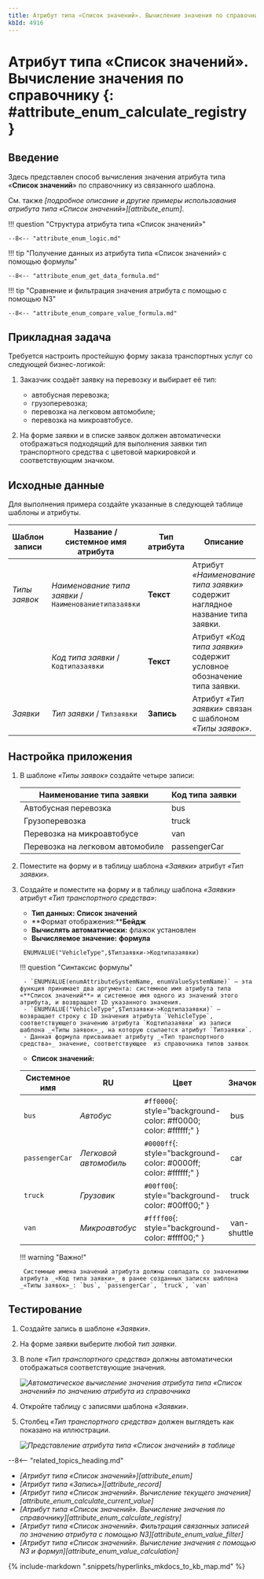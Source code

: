 ```yaml
---
title: Атрибут типа «Список значений». Вычисление значения по справочнику
kbId: 4916
---
```


# Атрибут типа «Список значений». Вычисление значения по справочнику {: #attribute_enum_calculate_registry }

## Введение

Здесь представлен способ вычисления значения атрибута типа «**Список значений**» по справочнику из связанного шаблона.

См. также _[подробное описание и другие примеры использования атрибута типа «Список значений»][attribute_enum]_.

!!! question "Структура атрибута типа «Список значений»"

    --8<-- "attribute_enum_logic.md"

!!! tip "Получение данных из атрибута типа «Список значений» с помощью формулы"

    --8<-- "attribute_enum_get_data_formula.md"

!!! tip "Сравнение и фильтрация значения атрибута с помощью с помощью N3"

    --8<-- "attribute_enum_compare_value_formula.md"

## Прикладная задача

Требуется настроить простейшую форму заказа транспортных услуг со следующей бизнес-логикой:

1. Заказчик создаёт заявку на перевозку и выбирает её тип:

    - автобусная перевозка;
    - грузоперевозка;
    - перевозка на легковом автомобиле;
    - перевозка на микроавтобусе.

2. На форме заявки и в списке заявок должен автоматически отображаться подходящий для выполнения заявки тип транспортного средства с цветовой маркировкой и соответствующим значком.

## Исходные данные

Для выполнения примера создайте указанные в следующей таблице шаблоны и атрибуты.

| **Шаблон записи** | **Название / системное имя атрибута**                 | **Тип атрибута** | **Описание**                                                                  |
| ----------------- | ----------------------------------------------------- | ---------------- | ----------------------------------------------------------------------------- |
| _Типы заявок_     | _Наименование типа заявки_ / `Наименованиетипазаявки` | **Текст**        | Атрибут _«Наименование типа заявки»_ содержит наглядное название типа заявки. |
|                   | _Код типа заявки_ / `Кодтипазаявки`                   | **Текст**        | Атрибут _«Код типа заявки»_ содержит условное обозначение типа заявки.        |
| _Заявки_          | _Тип заявки_ / `Типзаявки`                            | **Запись**       | Атрибут _«Тип заявки»_ связан с шаблоном _«Типы заявок»_.                     |

## Настройка приложения

1. В шаблоне _«Типы заявок»_ создайте четыре записи:

    | Наименование типа заявки         | Код типа заявки |
    | -------------------------------- | --------------- |
    | Автобусная перевозка             | bus             |
    | Грузоперевозка                   | truck           |
    | Перевозка на микроавтобусе       | van             |
    | Перевозка на легковом автомобиле | passengerCar    |

2. Поместите на форму и в таблицу шаблона _«Заявки»_ атрибут _«Тип заявки»._
3. Создайте и поместите на форму и в таблицу шаблона _«Заявки»_ атрибут _«Тип транспортного средства»_:

    - **Тип данных:** **Список значений**
    - **Формат отображения:****Бейдж**
    - **Вычислять автоматически:** флажок установлен
    - **Вычисляемое значение:** **формула**

    ```
     ENUMVALUE("VehicleType",$Типзаявки->Кодтипазаявки)
    ```

    !!! question "Синтаксис формулы"

        - `ENUMVALUE(enumAttributeSystemName, enumValueSystemName)` — эта функция принимает два аргумента: системное имя атрибута типа «**Список значений**» и системное имя одного из значений этого атрибута, и возвращает ID указанного значения.
        - `ENUMVALUE("VehicleType",$Типзаявки->Кодтипазаявки)` — возвращает строку с ID значения атрибута `VehicleType`, соответствующего значению атрибута `Кодтипазаявки` из записи шаблона _«Типы заявок»_, на которую ссылается атрибут `Типзаявки`.
        - Данная формула присваивает атрибуту _«Тип транспортного средства»_ значение, соответствующее  из справочника типов заявок

    - **Список значений:**

    | Системное имя  | RU                    | Цвет                                                             | Значок                                              |
    | -------------- | --------------------- | ---------------------------------------------------------------- | --------------------------------------------------- |
    | `bus`          | _Автобус_             | `#ff0000`{: style="background-color: #ff0000; color: #ffffff;" } | <i class="fa-light fa-bus">‌</i> bus             |
    | `passengerCar` | _Легковой автомобиль_ | `#0000ff`{: style="background-color: #0000ff; color: #ffffff;" } | <i class="fa-light fa-car">‌</i> car             |
    | `truck`        | _Грузовик_            | `#00ff00`{: style="background-color: #00ff00;" }                 | <i class="fa-light fa-truck">‌</i> truck             |
    | `van`          | _Микроавтобус_        | `#ffff00`{: style="background-color: #ffff00;" }                 | <i class="fa-light fa-van-shuttle">‌</i> van-shuttle |

    !!! warning "Важно!"

        Системные имена значений атрибута должны совпадать со значениями атрибута _«Код типа заявки»_ в ранее созданных записях шаблона _«Типы заявок»_: `bus`, `passengerCar`, `truck`, `van`

## Тестирование

1. Создайте запись в шаблоне _«Заявки»_.
2. На форме заявки выберите любой _тип заявки_.
3. В поле _«Тип транспортного средства»_ должны автоматически отображаться соответствующие значения.

    _![Автоматическое вычисление значения атрибута типа «Список значений» по значению атрибута из справочника](https://kb.comindware.ru/assets/enum_field_calculate_by_reference.gif)_

4. Откройте таблицу с записями шаблона _«Заявки»_.
5. Столбец _«Тип транспортного средства»_ должен выглядеть как показано на иллюстрации.

    _![Представление атрибута типа «Список значений» в таблице](https://kb.comindware.ru/assets/img_65b75c467bf5d.png)_

--8<-- "related_topics_heading.md"

- _[Атрибут типа «Список значений»][attribute_enum]_
- _[Атрибут типа «Запись»][attribute_record]_
- _[Атрибут типа «Список значений». Вычисление текущего значения][attribute_enum_calculate_current_value]_
- _[Атрибут типа «Список значений». Вычисление значения по справочнику][attribute_enum_calculate_registry]_
- _[Атрибут типа «Список значений». Фильтрация связанных записей по значению атрибута с помощью N3][attribute_enum_value_filter]_
- _[Атрибут типа «Список значений». Вычисление значения с помощью N3 и формул][attribute_enum_value_calculation]_

{% include-markdown ".snippets/hyperlinks_mkdocs_to_kb_map.md" %}
